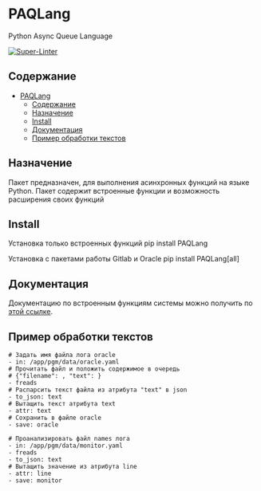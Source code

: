 # PAQLang

Python Async Queue Language

[![Super-Linter](https://github.com/strukovsv/PAQLang/actions/workflows/lint.yml/badge.svg)](https://github.com/marketplace/actions/super-linter)

## Содержание

- [PAQLang](#paqlang)
  - [Содержание](#содержание)
  - [Назначение](#назначение)
  - [Install](#install)
  - [Документация](#документация)
  - [Пример обработки текстов](#пример-обработки-текстов)

## Назначение
Пакет предназначен, для выполнения асинхронных функций на языке Python. Пакет содержит встроенные функции и возможность расширения своих функций

## Install

Установка только встроенных функций 
pip install PAQLang

Установка с пакетами работы Gitlab и Oracle
pip install PAQLang[all]

## Документация
Документацию по встроенным функциям системы можно получить по [этой ссылке](./docs/ru/functions.md).

## Пример обработки текстов

```
# Задать имя файла лога oracle
- in: /app/pgm/data/oracle.yaml
# Прочитать файл и положить содержимое в очередь
# {"filename": , "text": }
- freads
# Распарсить текст файла из атрибута "text" в json
- to_json: text
# Вытащить текст атрибута text
- attr: text
# Сохранить в файле oracle
- save: oracle

# Проанализировать файл names лога
- in: /app/pgm/data/monitor.yaml
- freads
- to_json: text
# Вытащить значение из атрибута line
- attr: line
- save: monitor
```
